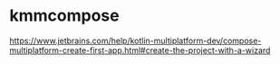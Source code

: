 # kmmcompose
https://www.jetbrains.com/help/kotlin-multiplatform-dev/compose-multiplatform-create-first-app.html#create-the-project-with-a-wizard
